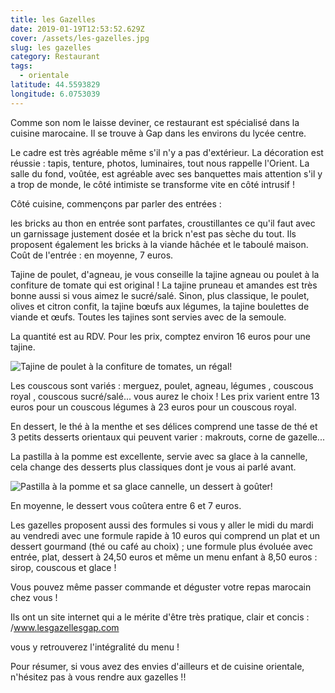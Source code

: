 ```yaml
---
title: les Gazelles
date: 2019-01-19T12:53:52.629Z
cover: /assets/les-gazelles.jpg
slug: les gazelles
category: Restaurant
tags:
  - orientale
latitude: 44.5593829
longitude: 6.0753039
---
```

Comme son nom le laisse deviner, ce restaurant est spécialisé dans la cuisine marocaine. Il se trouve à Gap dans les environs du lycée centre.

Le cadre est très agréable même s'il n'y a pas d'extérieur. La décoration est réussie : tapis, tenture, photos, luminaires, tout nous rappelle l'Orient. La salle du fond, voûtée, est agréable avec ses banquettes mais attention s'il y a trop de monde, le côté intimiste se transforme vite en côté intrusif !

Côté cuisine,  commençons par parler des entrées : 

les bricks au thon en entrée sont parfates, croustillantes ce qu'il faut avec un garnissage justement dosée et la brick n'est pas sèche du tout. Ils proposent également les bricks à la viande hâchée et le taboulé maison. Coût de l'entrée : en moyenne, 7 euros. 

Tajine de poulet, d'agneau, je vous conseille la tajine agneau ou poulet à la confiture de tomate qui est original ! La tajine pruneau et amandes est très bonne aussi si vous aimez le sucré/salé. Sinon, plus classique, le poulet, olives et citron confit, la tajine bœufs aux légumes, la tajine boulettes de viande et œufs. Toutes les tajines sont servies avec de la semoule. 

La quantité est au RDV. Pour les prix, comptez environ 16 euros pour une tajine. 

![Tajine de poulet à la confiture de tomates, un régal!](/assets/img_20190118_205211.jpg)

Les couscous sont variés : merguez, poulet, agneau, légumes , couscous royal , couscous sucré/salé... vous aurez le choix ! Les prix varient entre 13 euros pour un couscous légumes à 23 euros pour un couscous royal. 

En dessert, le thé à la menthe et ses délices comprend une tasse de thé et 3 petits desserts orientaux qui peuvent varier : makrouts, corne de gazelle...

La pastilla à la pomme est excellente, servie avec sa glace à la cannelle, cela change des desserts plus classiques dont je vous ai parlé avant. 

![Pastilla à la pomme et sa glace cannelle, un dessert à goûter!](/assets/img_20190118_214506.jpg)

En moyenne, le dessert vous coûtera entre 6 et 7 euros. 

Les gazelles proposent aussi des formules si vous y aller le midi du mardi au vendredi avec une formule rapide à 10 euros qui comprend un plat et un dessert gourmand (thé ou café au choix) ;  une formule plus évoluée avec entrée, plat, dessert à 24,50 euros et même un menu enfant à 8,50 euros : sirop, couscous et glace ! 

Vous pouvez même passer commande et déguster votre repas marocain chez vous !

Ils ont un site internet qui a le mérite d'être très pratique, clair et concis : /www.lesgazellesgap.com

vous y retrouverez l'intégralité du menu !

Pour résumer, si vous avez des envies d'ailleurs et de cuisine orientale, n'hésitez pas à vous rendre aux gazelles !!
